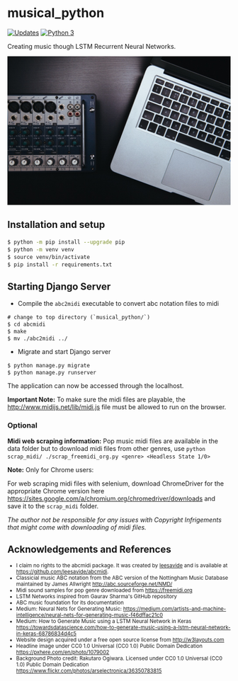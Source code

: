 # musical_python

[![Updates](https://pyup.io/repos/github/SamSamhuns/musical_python/shield.svg)](https://pyup.io/repos/github/SamSamhuns/musical_python/)
[![Python 3](https://pyup.io/repos/github/SamSamhuns/musical_python/python-3-shield.svg)](https://pyup.io/repos/github/SamSamhuns/musical_python/)

Creating music though LSTM Recurrent Neural Networks.

<img src='img/laptop-macbook-apple-table-music-technology-1079002-pxhere.com.jpg'></img>

## Installation and setup

```bash
$ python -m pip install --upgrade pip
$ python -m venv venv
$ source venv/bin/activate
$ pip install -r requirements.txt
```

## Starting Django Server

-   Compile the `abc2midi` executable to convert abc notation files to midi

```shell
# change to top directory (`musical_python/`)
$ cd abcmidi
$ make
$ mv ./abc2midi ../
```

-   Migrate and start Django server

```shell
$ python manage.py migrate
$ python manage.py runserver
```

The application can now be accessed through the localhost.

**Important Note:** To make sure the midi files are playable, the <http://www.midijs.net/lib/midi.js> file must be allowed to run on the browser.

### Optional

**Midi web scraping information:** Pop music midi files are available in the data folder but to download midi files from other genres, use `python scrap_midi/ ./scrap_freemidi_org.py <genre> <Headless State 1/0>`

**Note:** Only for Chrome users:

For web scraping midi files with selenium, download ChromeDriver for the appropriate Chrome version here <https://sites.google.com/a/chromium.org/chromedriver/downloads> and save it to the `scrap_midi` folder.

_The author not be responsible for any issues with Copyright Infrigements that might come with downloading of midi files._

## Acknowledgements and References

<small>

-   I claim no rights to the abcmidi package. It was created by <a href='https://leesavide.github.io/'>leesavide</a> and is available at <https://github.com/leesavide/abcmidi>.
-   Classicial music ABC notation from the ABC version of the Nottingham Music Database maintained by James Allwright <http://abc.sourceforge.net/NMD/>
-   Midi sound samples for pop genre downloaded from <https://freemidi.org>
-   LSTM Networks inspired from Gaurav Sharma's GitHub repository
-   ABC music foundation for its documentation
-   Medium: Neural Nets for Generating Music: <https://medium.com/artists-and-machine-intelligence/neural-nets-for-generating-music-f46dffac21c0>
-   Medium: How to Generate Music using a LSTM Neural Network in Keras <https://towardsdatascience.com/how-to-generate-music-using-a-lstm-neural-network-in-keras-68786834d4c5>
-   Website design acquired under a free open source license from <http://w3layouts.com>
-   Headline image under CC0 1.0 Universal (CC0 1.0) Public Domain Dedication <https://pxhere.com/en/photo/1079002>
-   Background Photo credit: Rakutaro Ogiwara. Licensed under CC0 1.0 Universal (CC0 1.0) Public Domain Dedication <https://www.flickr.com/photos/arselectronica/36350783815>

</small>
